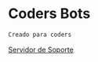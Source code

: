 # **Coders Bots**
```js
Creado para coders

```
[Servidor de Soporte](https://discord.gg/KrzQR5Ak66)


